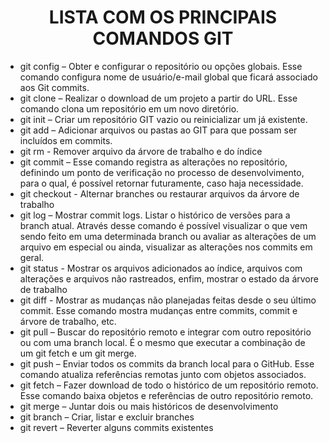 # <center>LISTA COM OS PRINCIPAIS COMANDOS GIT</center>

*	git config – Obter e configurar o repositório ou opções globais. Esse comando configura nome de usuário/e-mail global que ficará associado aos Git commits. 
*	git clone – Realizar o download de um projeto a partir do URL. Esse comando clona um repositório em um novo diretório.
*	git init – Criar um repositório GIT vazio ou reinicializar um já existente.
*	git add – Adicionar arquivos ou pastas ao GIT para que possam ser incluídos em commits.
*	git rm - Remover arquivo da árvore de trabalho e do índice
*	git commit – Esse comando registra as alterações no repositório, definindo um ponto de verificação no processo de desenvolvimento, para o qual, é possível retornar futuramente, caso haja necessidade.
*	git checkout - Alternar branches ou restaurar arquivos da árvore de trabalho
*	git log – Mostrar commit logs. Listar o histórico de versões para a branch atual. Através desse comando é possível visualizar o que vem sendo feito em uma determinada branch ou avaliar as alterações de um arquivo em especial ou ainda, visualizar as alterações nos commits em geral.
*	git status - Mostrar os arquivos adicionados ao índice, arquivos com alterações e arquivos não rastreados, enfim, mostrar o estado da árvore de trabalho
*	git diff - Mostrar as mudanças não planejadas feitas desde o seu último commit. Esse comando mostra mudanças entre commits, commit e árvore de trabalho, etc.
*	git pull – Buscar do repositório remoto e integrar com outro repositório ou com uma branch local. É o mesmo que executar a combinação de um git fetch e um git merge.
*	git push – Enviar todos os commits da branch local para o GitHub. Esse comando atualiza referências remotas junto com objetos associados.
*	git fetch – Fazer download de todo o histórico de um repositório remoto. Esse comando baixa objetos e referências de outro repositório remoto.
*	git merge – Juntar dois ou mais históricos de desenvolvimento
*	git branch – Criar, listar e excluir branches
*	git revert – Reverter alguns commits existentes
